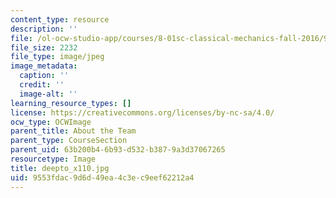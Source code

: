 ```yaml
---
content_type: resource
description: ''
file: /ol-ocw-studio-app/courses/8-01sc-classical-mechanics-fall-2016/9553fdac9d6d49ea4c3ec9eef62212a4_deepto_x110.jpg
file_size: 2232
file_type: image/jpeg
image_metadata:
  caption: ''
  credit: ''
  image-alt: ''
learning_resource_types: []
license: https://creativecommons.org/licenses/by-nc-sa/4.0/
ocw_type: OCWImage
parent_title: About the Team
parent_type: CourseSection
parent_uid: 63b200b4-6b93-d532-b387-9a3d37067265
resourcetype: Image
title: deepto_x110.jpg
uid: 9553fdac-9d6d-49ea-4c3e-c9eef62212a4
---
```

